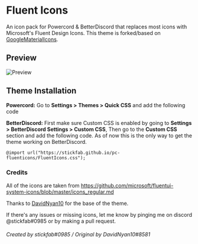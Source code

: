 

# Fluent Icons
An icon pack for Powercord & BetterDiscord that replaces most icons with Microsoft's Fluent Design Icons. This theme is forked/based on [GoogleMaterialIcons](https://github.com/DavidNyan10/GoogleMaterialIcons).

## Preview
![Preview](https://cdn.discordapp.com/attachments/907448714254237726/945503400093712404/unknown.png)


## Theme Installation
**Powercord:** Go to **Settings > Themes > Quick CSS** and add the following code

**BetterDiscord:** First make sure Custom CSS is enabled by going to **Settings > BetterDiscord Settings > Custom CSS**, Then go to the **Custom CSS** section and add the following code. As of now this is the only way to get the theme working on BetterDiscord.

    @import url("https://stickfab.github.io/pc-fluenticons/FluentIcons.css");

### Credits
All of the icons are taken from https://github.com/microsoft/fluentui-system-icons/blob/master/icons_regular.md

Thanks to [DavidNyan10](https://github.com/DavidNyan10) for the base of the theme.

If there's any issues or missing icons, let me know by pinging me on discord @stickfab#0985 or by making a pull request.
<br/>

###### Created by stickfab#0985 / Original by DavidNyan10#8581
